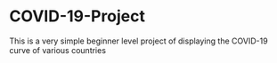 # COVID-19-Project
This is a very simple beginner level project of displaying the COVID-19 curve of various countries
